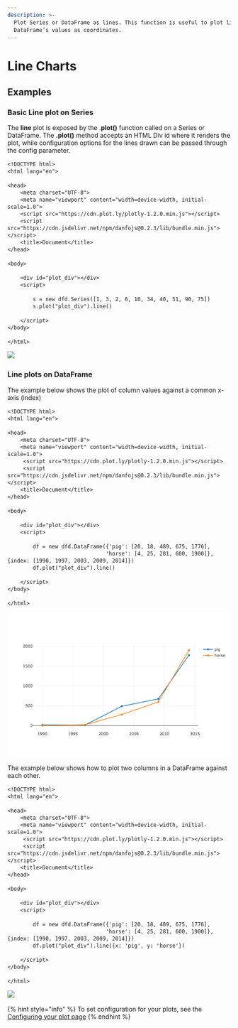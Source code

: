 ```yaml
---
description: >-
  Plot Series or DataFrame as lines. This function is useful to plot lines using
  DataFrame’s values as coordinates.
---
```


# Line Charts

## Examples

### Basic Line plot on Series

The **line** plot is exposed by the .**plot()** function called on a Series or DataFrame. The **.plot()** method accepts an HTML Div id where it renders the plot, while configuration options for the lines drawn can be passed through the config parameter. 

```markup
<!DOCTYPE html>
<html lang="en">

<head>
    <meta charset="UTF-8">
    <meta name="viewport" content="width=device-width, initial-scale=1.0">
    <script src="https://cdn.plot.ly/plotly-1.2.0.min.js"></script> 
    <script src="https://cdn.jsdelivr.net/npm/danfojs@0.2.3/lib/bundle.min.js"></script>
    <title>Document</title>
</head>

<body>

    <div id="plot_div"></div>
    <script>

        s = new dfd.Series([1, 3, 2, 6, 10, 34, 40, 51, 90, 75])
        s.plot("plot_div").line()

    </script>
</body>

</html>

```

![](../../.gitbook/assets/newplot-4-.png)

### Line plots on DataFrame

The example below shows the plot of column values against a common x-axis (index)

```markup
<!DOCTYPE html>
<html lang="en">

<head>
    <meta charset="UTF-8">
    <meta name="viewport" content="width=device-width, initial-scale=1.0">
     <script src="https://cdn.plot.ly/plotly-1.2.0.min.js"></script> 
     <script src="https://cdn.jsdelivr.net/npm/danfojs@0.2.3/lib/bundle.min.js"></script>
    <title>Document</title>
</head>

<body>

    <div id="plot_div"></div>
    <script>

        df = new dfd.DataFrame({'pig': [20, 18, 489, 675, 1776],
                               'horse': [4, 25, 281, 600, 1900]}, {index: [1990, 1997, 2003, 2009, 2014]})
        df.plot("plot_div").line()

    </script>
</body>

</html>

```

![](<../../.gitbook/assets/newplot-2- (1) (1) (2) (2).png>)

The example below shows how to plot two columns in a DataFrame against each other.

```markup
<!DOCTYPE html>
<html lang="en">

<head>
    <meta charset="UTF-8">
    <meta name="viewport" content="width=device-width, initial-scale=1.0">
     <script src="https://cdn.plot.ly/plotly-1.2.0.min.js"></script> 
     <script src="https://cdn.jsdelivr.net/npm/danfojs@0.2.3/lib/bundle.min.js"></script>
    <title>Document</title>
</head>

<body>

    <div id="plot_div"></div>
    <script>

        df = new dfd.DataFrame({'pig': [20, 18, 489, 675, 1776],
                               'horse': [4, 25, 281, 600, 1900]}, {index: [1990, 1997, 2003, 2009, 2014]})
        df.plot("plot_div").line({x: 'pig', y: 'horse'})

    </script>
</body>

</html>

```

![](../../.gitbook/assets/newplot-3-.png)

{% hint style="info" %}
To set configuration for your plots, see the [Configuring your plot page](configuring-your-plots.md)
{% endhint %}
